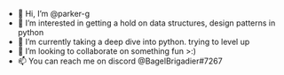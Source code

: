 - 👋 Hi, I’m @parker-g
- 👀 I’m interested in getting a hold on data structures, design patterns in python
- 🌱 I’m currently taking a deep dive into python. trying to level up 
- 💞️ I’m looking to collaborate on something fun >:)
- 📫 You can reach me on discord @BagelBrigadier#7267

<!---
parker-g/parker-g is a ✨ special ✨ repository because its `README.md` (this file) appears on your GitHub profile.
You can click the Preview link to take a look at your changes.
--->
